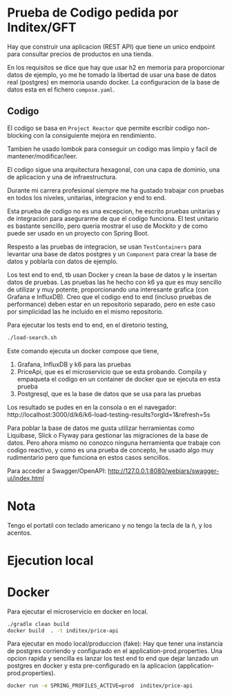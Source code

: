 #  Prueba de Codigo pedida por Inditex/GFT

Hay que construir una aplicacion (REST API) que tiene un unico endpoint para consultar precios de productos en una tienda.  

En los requisitos se dice que hay que usar h2 en memoria para proporcionar datos de ejemplo, yo me he tomado la libertad de usar
una base de datos real (postgres) en memoria usando docker. La configuracion de la base de datos esta en el fichero `compose.yaml`.

## Codigo 

El codigo se basa en `Project Reactor` que permite escribir codigo non-blocking con la consiguiente mejora en rendimiento.
 
Tambien he usado lombok para conseguir un codigo mas limpio y facil de mantener/modificar/leer.

El codigo sigue una arquitectura hexagonal, con una capa de dominio, una de aplicacion y una de infraestructura.

Durante mi carrera profesional siempre me ha gustado trabajar con pruebas en todos los niveles, unitarias, integracion y end to end. 

Esta prueba de codigo no es una excepcion, he escrito pruebas unitarias y de integracion para asegurarme de que el codigo funciona.
El test unitario es bastante sencillo, pero queria mostrar el uso de Mockito y de como puede ser usado en un proyecto con Spring Boot.

Respesto a las pruebas de integracion, se usan `TestContainers` para levantar una base de datos postgres y un `Component` para crear la
base de datos y poblarla con datos de ejemplo.

Los test end to end, tb usan Docker y crean la base de datos y le insertan datos de pruebas. Las pruebas las he hecho con k6 ya que es muy sencillo de utilizar y 
muy potente, proporcionando una interesante grafica (con Grafana e InfluxDB). 
Creo que el codigo end to end (incluso pruebas de performance) deben estar en un repositorio separado, pero en este caso por 
simplicidad las he incluido en el mismo repositorio.

Para ejecutar los tests end to end, en el diretorio testing,
```bash
./load-search.sh
```
Este comando ejecuta un docker compose que tiene, 
 1. Grafana, InfluxDB y k6 para las pruebas
 2. PriceApi, que es el microservicio que se esta probando. Compila y empaqueta el codigo en un container de docker que se ejecuta en esta prueba
 3. Postgresql, que es la base de datos que se usa para las pruebas

Los resultado se pudes en en la consola o en el navegador: http://localhost:3000/d/k6/k6-load-testing-results?orgId=1&refresh=5s


Para poblar la base de datos me gusta utilizar herramientas como Liquibase, Slick o Flyway para gestionar las migraciones de la base
de datos. Pero ahora mismo no conozco ninguna herramienta que trabaje con codigo reactivo, y como es una prueba de concepto, he usado algo muy rudimentario pero que funciona en estos casos sencillos. 


Para acceder a Swagger/OpenAPI: http://127.0.0.1:8080/webjars/swagger-ui/index.html


# Nota
Tengo el portatil con teclado americano y no tengo la tecla de la ñ, y los acentos.

# Ejecution local


# Docker
Para ejecutar el microservicio en docker en local.

```bash
./gradle clean build
docker build  . -t inditex/price-api
```

Para ejecutar en modo local/produccion (fake):
Hay que tener una instancia de postgres corriendo y configurado en el application-prod.properties. 
Una opcion rapida y sencilla es lanzar los test end to end que dejar lanzado un postgres en docker y esta pre-configurado en la aplicacion (application-prod.properties).
```bash
docker run -e SPRING_PROFILES_ACTIVE=prod  inditex/price-api
```


